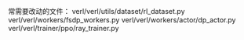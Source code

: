 常需要改动的文件：
verl/verl/utils/dataset/rl_dataset.py
verl/verl/workers/fsdp_workers.py
verl/verl/workers/actor/dp_actor.py
verl/verl/trainer/ppo/ray_trainer.py
